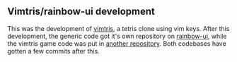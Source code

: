 Vimtris/rainbow-ui development
---
This was the development of [vimtris](http://vimtris.com), a tetris clone using vim keys.
After this development, the generic code got it's own repository on [rainbow-ui](https://github.com/codewaterlabs/rainbow-ui), while the vimtris game code was put in [another repository](https://github.com/codewaterlabs/vimtris).
Both codebases have gotten a few commits after this.
